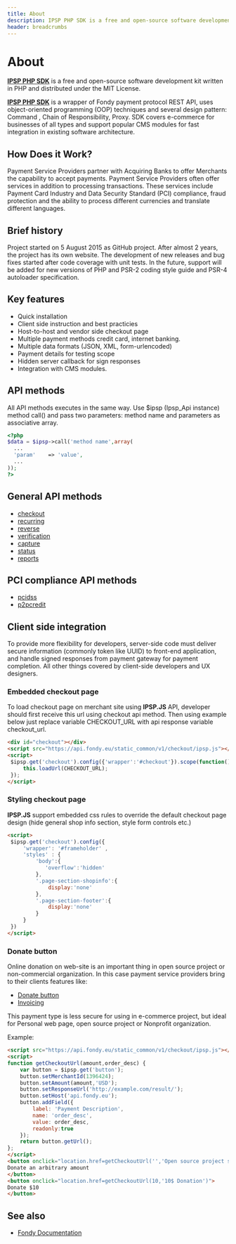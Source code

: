 ```yaml
---
title: About
description: IPSP PHP SDK is a free and open-source software development kit written in PHP and distributed under the MIT License
header: breadcrumbs
---
```


# About

[**IPSP PHP SDK**]({{site.url}}) is a free and open-source software development kit written in PHP and distributed under the MIT License. 

[**IPSP PHP SDK**]({{site.url}}) is a wrapper of Fondy payment protocol REST API, uses object-oriented programming (OOP) 
techniques and several design pattern: Command , Chain of Responsibility, Proxy. SDK covers e-commerce 
for businesses of all types and support popular CMS modules for fast integration in existing software architecture.


## How Does it Work?

Payment Service Providers partner with Acquiring Banks to offer Merchants the capability to 
accept payments. Payment Service Providers often offer services in addition to processing 
transactions. These services include Payment Card Industry and Data Security Standard (PCI) 
compliance, fraud protection and the ability to process different currencies and translate different languages.

## Brief history

Project started on 5 August 2015 as GitHub project. After almost 2 years, the project has its own website. 
The development of new releases and bug fixes started after code coverage with unit tests. In the future, 
support will be added for new versions of PHP and PSR-2 coding style guide and PSR-4 autoloader specification.

## Key features

- Quick installation
- Client side instruction and best practicies
- Host-to-host and vendor side checkout page
- Multiple payment methods credit card, internet banking.
- Multiple data formats (JSON, XML, form-urlencoded)
- Payment details for testing scope
- Hidden server callback for sign responses
- Integration with CMS modules.

## API methods

All API methods executes in the same way. Use $ipsp (Ipsp_Api instance) 
method call() and pass two parameters: method name and parameters as associative array.

```php
<?php
$data = $ipsp->call('method name',array(
  ...
  'param'    => 'value',
  ...
));
?>
```

<div class="row">
    <div class="col-sm-6">
    <h2>General API methods</h2>
    <nav class="cards section">
    <ul class="cards">
        <li><a href="/docs/api-methods/1.accept-purchase-hosted-payment-page.html">checkout</a></li>
        <li><a href="/docs/api-methods/3.purchase-using-card-token.html">recurring</a></li>
        <li><a href="/docs/api-methods/5.order-refund.html">reverse</a></li>
        <li><a href="/docs/api-methods/7.card-verification.html">verification</a></li>
        <li><a href="/docs/api-methods/8.order-capture.html">capture</a></li>
        <li><a href="/docs/api-methods/6.check-payment-status.html">status</a></li>
        <li><a href="/docs/api-methods/4.payment-report.html">reports</a></li>
    </ul>
    </nav>
    </div>
    <div class="col-sm-6">
        <h2>PCI compliance API methods</h2>
        <nav class="cards section">
        <ul>
            <li><a href="/docs/api-methods/2.accept-purchase-merchant-payment-page.html">pcidss</a></li>
            <li><a href="/docs/api-methods/9.p2p-card-credit.html">p2pcredit</a></li>
        </ul>
        </nav>
    </div>
</div>

## Client side integration

To provide more flexibility for developers, server-side code must deliver secure information 
(commonly token like UUID) to front-end application, and handle signed responses from payment gateway 
for payment completion. All other things covered by client-side developers and UX designers.

### Embedded checkout page

To load checkout page on merchant site using **IPSP.JS** API, developer should first receive this url using checkout api method. 
Then using example below just replace variable CHECKOUT_URL with api response variable checkout_url.

```html
<div id="checkout"></div>
<script src="https://api.fondy.eu/static_common/v1/checkout/ipsp.js"></script>
<script>
 $ipsp.get('checkout').config({'wrapper':'#checkout'}).scope(function(){
     this.loadUrl(CHECKOUT_URL);
 });
</script>
```

### Styling checkout page

**IPSP.JS** support embedded css rules to override the default checkout page design (hide general shop info section, style form controls etc.)

```html
<script>
 $ipsp.get('checkout').config({
     'wrapper': '#frameholder' ,
     'styles' : {
         'body':{
            'overflow':'hidden'
         },
         '.page-section-shopinfo':{
             display:'none'
         },
         '.page-section-footer':{
             display:'none'
         }
     }
 })
</script>
```

### Donate button

Online donation on web-site is an important thing in open source project or non-commercial organization. 
In this case payment service providers bring to their clients features like:

- [Donate button](https://en.wikipedia.org/wiki/Click-to-donate_site)
- [Invoicing](https://en.wikipedia.org/wiki/Electronic_invoicing)


This payment type is less secure for using in e-commerce project, but ideal for Personal web page, open source project or Nonprofit organization. 

Example:

```html
<script src="https://api.fondy.eu/static_common/v1/checkout/ipsp.js"></script>
<script>
function getCheckoutUrl(amount,order_desc) {
    var button = $ipsp.get('button');
    button.setMerchantId(1396424);
    button.setAmount(amount,'USD');
    button.setResponseUrl('http://example.com/result/');
    button.setHost('api.fondy.eu');
    button.addField({
        label: 'Payment Description',
        name: 'order_desc',
        value: order_desc,
        readonly:true
    });
    return button.getUrl();
};
</script>
<button onclick="location.href=getCheckoutUrl('','Open source project support')">
Donate an arbitrary amount
</button>
<button onclick="location.href=getCheckoutUrl(10,'10$ Donation')">
Donate $10
</button>
```

## See also

- [Fondy Documentation](http://bit.ly/fondy-docs)
